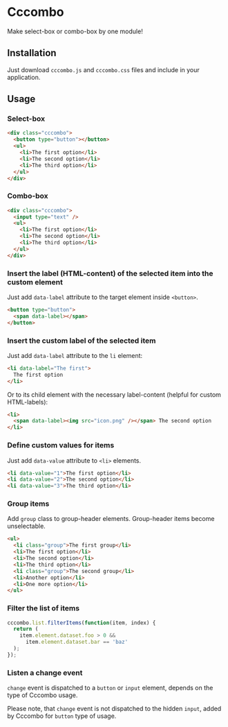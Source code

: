 # Cccombo

Make select-box or combo-box by one module!

## Installation

Just download `cccombo.js` and `cccombo.css` files
and include in your application.

## Usage

### Select-box

```html
<div class="cccombo">
  <button type="button"></button>
  <ul>
    <li>The first option</li>
    <li>The second option</li>
    <li>The third option</li>
  </ul>
</div>
```

### Combo-box

```html
<div class="cccombo">
  <input type="text" />
  <ul>
    <li>The first option</li>
    <li>The second option</li>
    <li>The third option</li>
  </ul>
</div>
```

### Insert the label (HTML-content) of the selected item into the custom element

Just add `data-label` attribute to the target element inside `<button>`.

```html
<button type="button">
  <span data-label></span>
</button>
```

### Insert the custom label of the selected item

Just add `data-label` attribute to the `li` element:

```html
<li data-label="The first">
  The first option
</li>
```

Or to its child element with the necessary label-content
(helpful for custom HTML-labels):

```html
<li>
  <span data-label><img src="icon.png" /></span> The second option
</li>
```

### Define custom values for items

Just add `data-value` attribute to `<li>` elements.

```html
<li data-value="1">The first option</li>
<li data-value="2">The second option</li>
<li data-value="3">The third option</li>
```

### Group items

Add `group` class to group-header elements.
Group-header items become unselectable.

```html
<ul>
  <li class="group">The first group</li>
  <li>The first option</li>
  <li>The second option</li>
  <li>The third option</li>
  <li class="group">The second group</li>
  <li>Another option</li>
  <li>One more option</li>
</ul>
```

### Filter the list of items

```javascript
cccombo.list.filterItems(function(item, index) {
  return (
    item.element.dataset.foo > 0 &&
      item.element.dataset.bar == 'baz'
  );
});
```

### Listen a change event

`change` event is dispatched to a `button` or `input` element,
depends on the type of Cccombo usage.

Please note, that `change` event is not dispatched to the hidden `input`,
added by Cccombo for `button` type of usage.
